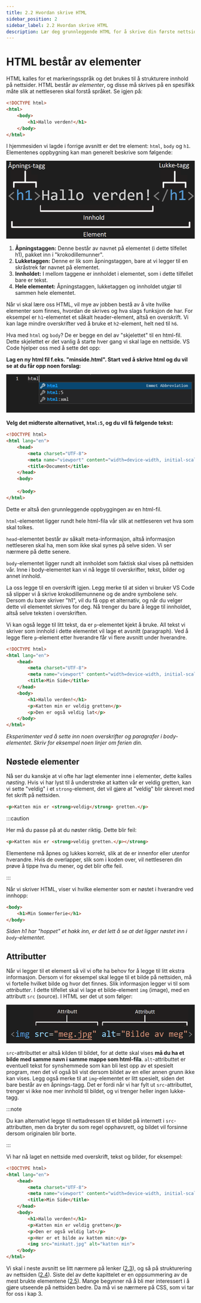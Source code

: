 ```yaml
---
title: 2.2 Hvordan skrive HTML
sidebar_position: 2
sidebar_label: 2.2 Hvordan skrive HTML
description: Lær deg grunnleggende HTML for å skrive din første nettside.
---
```


# HTML består av elementer

HTML kalles for et markeringsspråk og det brukes til å strukturere innhold på nettsider. HTML består av *elementer*, og disse må skrives på en spesifikk måte slik at nettleseren skal forstå språket. Se igjen på:

```html
<!DOCTYPE html>
<html>
    <body>
        <h1>Hallo verden!</h1>
    </body>
</html>
```

I hjemmesiden vi lagde i forrige avsnitt er det tre element: `html`, `body` og `h1`. Elementenes oppbygning kan man generelt beskrive som følgende:

![Et HTML-element](./bilder/2_2%20-%20hva_er_html/element.png)  

1. **Åpningstaggen:** Denne består av navnet på elementet (i dette tilfellet h1), pakket inn i "krokodillemunner".
2. **Lukketaggen:** Denne er lik som åpningstaggen, bare at vi legger til en skråstrek før navnet på elementet.
3. **Innholdet:** I mellom taggene er innholdet i elementet, som i dette tilfellet bare er tekst.
4. **Hele elementet:** Åpningstaggen, lukketaggen og innholdet utgjør til sammen hele elementet.

Når vi skal lære oss HTML, vil mye av jobben bestå av å vite hvilke elementer som finnes, hvordan de skrives og hva slags funksjon de har. For eksempel er `h1`-elementet et såkalt header-element, altså en overskrift. Vi kan lage mindre overskrifter ved å bruke et `h2`-element, helt ned til `h6`.

Hva med `html` og `body`? De er begge en del av "skjelettet" til en html-fil. Dette skjelettet er det vanlig å starte hver gang vi skal lage en nettside. VS Code hjelper oss med å sette det opp:

**Lag en ny html fil f.eks. "minside.html". Start ved å skrive html og du vil se at du får opp noen forslag:**

![VS Code skriver skjelettet](./bilder/2_2%20-%20hva_er_html/html5.png)

**Velg det midterste alternativet, `html:5`, og du vil få følgende tekst:**

```html
<!DOCTYPE html>
<html lang="en">
    <head>
        <meta charset="UTF-8">
        <meta name="viewport" content="width=device-width, initial-scale=1.0">
        <title>Document</title>
    </head>
    <body>
    
    </body>
</html>
```

Dette er altså den grunnleggende oppbyggingen av en html-fil.

`html`-elementet ligger rundt hele html-fila vår slik at nettleseren vet hva som skal tolkes. 

`head`-elementet består av såkalt meta-informasjon, altså informasjon nettleseren skal ha, men som ikke skal synes på selve siden. Vi ser nærmere på dette senere.

`body`-elementet ligger rundt alt innholdet som faktisk skal vises på nettsiden vår. Inne i body-elementet kan vi nå legge til overskrifter, tekst, bilder og annet innhold.

La oss legge til en overskrift igjen. Legg merke til at siden vi bruker VS Code så slipper vi å skrive krokodillemunnene og de andre symbolene selv. Dersom du bare skriver "h1", vil du få opp et alternativ, og når du velger dette vil elementet skrives for deg. Nå trenger du bare å legge til innholdet, altså selve teksten i overskriften.

Vi kan også legge til litt tekst, da er `p`-elementet kjekt å bruke. All tekst vi skriver som innhold i dette elementet vil lage et avsnitt (paragraph). Ved å legge flere `p`-element etter hverandre får vi flere avsnitt under hverandre.


```html
<!DOCTYPE html>
<html lang="en">
    <head>
        <meta charset="UTF-8">
        <meta name="viewport" content="width=device-width, initial-scale=1.0">
        <title>Min Side</title>
    </head>
    <body>
        <h1>Hallo verden!</h1>
        <p>Katten min er veldig gretten</p>
        <p>Den er også veldig lat</p>
    </body>
</html>
```
*Eksperimenter ved å sette inn noen overskrifter og paragrafer i body-elementet. Skriv for eksempel noen linjer om ferien din.*

## Nøstede elementer

Nå ser du kanskje at vi ofte har lagt elementer inne i elementer, dette kalles *nøsting*.
Hvis vi har lyst til å understreke at katten vår er veldig gretten, kan vi sette "veldig" i et `strong`-element, det vil gjøre at "veldig" blir skrevet med fet skrift på nettsiden.

```html
<p>Katten min er <strong>veldig</strong> gretten.</p>
```

:::caution

Her må du passe på at du nøster riktig. Dette blir feil:

```html
<p>Katten min er <strong>veldig gretten.</p></strong>
```

Elementene må åpnes og lukkes korrekt, slik at de er innenfor eller utenfor hverandre.
Hvis de overlapper, slik som i koden over, vil nettleseren din prøve å tippe hva du mener, og det blir ofte feil.

:::

Når vi skriver HTML, viser vi hvilke elementer som er nøstet i hverandre ved innhopp:

```html
<body>
    <h1>Min Sommerferie</h1>
</body>
```
_Siden h1 har "hoppet" et hakk inn, er det lett å se at det ligger nøstet inn i `body`-elementet._

## Attributter

Når vi legger til et element så vil vi ofte ha behov for å legge til litt ekstra informasjon. Dersom vi for eksempel skal legge til et bilde på nettsiden, må vi fortelle hvilket bilde og hvor det finnes. Slik informasjon legger vi til som *attributter*. I dette tilfellet skal vi lage et bilde-element `img` (image), med en attributt `src` (source). I HTML ser det ut som følger:

![HTML-element med attributt](./bilder/2_2%20-%20hva_er_html/attributt.png)  

`src`-attributtet er altså kilden til bildet, for at dette skal vises **må du ha et bilde med samme navn i samme mappe som html-fila**. `alt`-attributtet er eventuell tekst for synshemmede som kan bli lest opp av et spesielt program, men det vil også bli vist dersom bildet av en eller annen grunn ikke kan vises. Legg også merke til at `img`-elementet er litt spesielt, siden det bare består av en åpnings-tagg. Det er fordi når vi har fylt ut `src`-attributtet, trenger vi ikke noe mer innhold til bildet, og vi trenger heller ingen lukke-tagg.

:::note

Du kan alternativt legge til nettadressen til et bildet på internett i `src`-attributten, men da bryter du som regel opphavsrett, og bildet vil forsinne dersom originalen blir borte.

:::

Vi har nå laget en nettside med overskrift, tekst og bilder, for eksempel:

```html
<!DOCTYPE html>
<html lang="en">
    <head>
        <meta charset="UTF-8">
        <meta name="viewport" content="width=device-width, initial-scale=1.0">
        <title>Min Side</title>
    </head>
    <body>
        <h1>Hallo verden!</h1>
        <p>Katten min er veldig gretten</p>
        <p>Den er også veldig lat</p>
        <p>Her er et bilde av katten min:</p>
        <img src="minkatt.jpg" alt="katten min">
    </body>
</html>
```

Vi skal i neste avsnitt se litt nærmere på lenker ([2.3](./lenker.md)), og så på strukturering av nettsiden ([2.4](./struktur.md)). Siste del av dette kapittelet er en oppsummering av de mest brukte elementene ([2.5](./elementer.md)). Mange begynner nå å bli mer interessert i å gjøre utseende på nettsiden bedre. Da må vi se nærmere på CSS, som vi tar for oss i kap 3.
